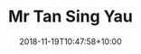 ---
title: "Mr Tan Sing Yau"
date: 2018-11-19T10:47:58+10:00
draft: false
image: "images/people/person-1.png"
jobtitle: "Senior Executive"
linkedinurl: "https://www.linkedin.com/example2"
promoted: true
weight: 1

draft: false
---